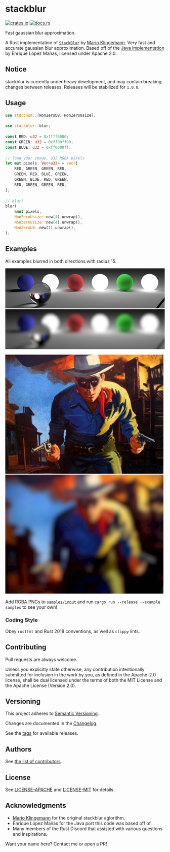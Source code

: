 # stackblur
[![crates.io](https://img.shields.io/crates/v/stackblur.svg)](https://crates.io/crates/stackblur)
[![docs.rs](https://docs.rs/stackblur/badge.svg)](https://docs.rs/stackblur)

Fast gaussian blur approximation.

A Rust implementation of [`StackBlur`](https://github.com/flozz/StackBlur) by
[Mario Klingemann](https://underdestruction.com). Very fast and accurate
gaussian blur approximation. Based off of the [Java implementation](https://github.com/verzqli/QQBlurView/blob/master/blurview/src/main/java/com/verzqli/blurview/stackblur/JavaBlurProcess.java) by Enrique López Mañas, licensed
under Apache 2.0.

## Notice

stackblur is currently under heavy development, and may contain breaking
changes between releases. Releases will be stabilized for `1.0.0`.

## Usage

```rust
use std::num::{NonZeroU8, NonZeroUsize};

use stackblur::blur;

const RED: u32 = 0xffff0000;
const GREEN: u32 = 0xff00ff00;
const BLUE: u32 = 0xff0000ff;

// load your image, u32 RGBA pixels
let mut pixels: Vec<u32> = vec![
    RED, GREEN, GREEN, RED,
    GREEN, RED, BLUE, GREEN,
    GREEN, BLUE, RED, GREEN,
    RED, GREEN, GREEN, RED,
];

// blur!
blur(
    &mut pixels,
    NonZeroUsize::new(4).unwrap(),
    NonZeroUsize::new(4).unwrap(),
    NonZeroU8::new(1).unwrap(),
);
```

## Examples

All examples blurred in both directions with radius 15.

![cballs without blur](samples/input/cballs.png)
![cballs blurred](samples/output/cballs.png)

![western without blur](samples/input/western.png)
![western blurred](samples/output/western.png)

Add RGBA PNGs to [`samples/input`](samples/input) and run
`cargo run --release --example samples` to see your own!

### Coding Style

Obey `rustfmt` and Rust 2018 conventions, as well as `clippy` lints.

## Contributing

Pull requests are always welcome.

Unless you explicitly state otherwise, any contribution intentionally
submitted for inclusion in the work by you, as defined in the Apache-2.0
license, shall be dual licensed under the terms of both the MIT License and the
Apache License (Version 2.0).

## Versioning

This project adheres to [Semantic Versioning](https://semver.org/spec/v2.0.0.html).

Changes are documented in the [Changelog](CHANGELOG.md).

See the [tags](https://github.com/owenthewizard/stackblur/tags) for available
releases.

## Authors

See [the list of contributors](https://github.com/owenthewizard/stackblur/contributors).

## License

See [LICENSE-APACHE](LICENSE-APACHE.md) and [LICENSE-MIT](LICENSE-MIT.md) for details.

## Acknowledgments

* [Mario Klingemann](https://underdestruction.com) for the original stackblur
aglorithm.
* Enrique López Mañas for the Java port this code was based off of.
* Many members of the Rust Discord that assisted with various questions and
inspirations.

Want your name here? Contact me or open a PR!
